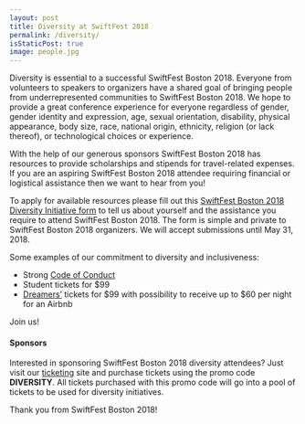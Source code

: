 ```yaml
---
layout: post
title: Diversity at SwiftFest 2018
permalink: /diversity/
isStaticPost: true
image: people.jpg
---
```


Diversity is essential to a successful SwiftFest Boston 2018. Everyone from volunteers to speakers to organizers have a shared goal of bringing people from underrepresented communities to SwiftFest Boston 2018. We hope to provide a great conference experience for everyone regardless of gender, gender identity and expression, age, sexual orientation, disability, physical appearance, body size, race, national origin, ethnicity, religion (or lack thereof), or technological choices or experience.

With the help of our generous sponsors SwiftFest Boston 2018 has resources to provide scholarships and stipends for travel-related expenses. If you are an aspiring SwiftFest Boston 2018 attendee requiring financial or logistical assistance then we want to hear from you! 

To apply for available resources please fill out this [SwiftFest Boston 2018 Diversity Initiative form](https://docs.google.com/forms/d/e/1FAIpQLSeIHfPeimU-vA9G-2uPw_ZvEraxVwPiozhrDU6bS2HHEME6oQ/viewform) to tell us about yourself and the assistance you require to attend SwiftFest Boston 2018. The form is simple and private to SwiftFest Boston 2018 organizers. We will accept submissions until May 31, 2018.

Some examples of our commitment to diversity and inclusiveness:

- Strong [Code of Conduct](http://swiftfest.io/code-of-conduct/)
- Student tickets for $99
- [Dreamers’](https://en.wikipedia.org/wiki/DREAM_Act) tickets for $99 with possibility to receive up to $60 per night for an Airbnb

Join us!

#### Sponsors

Interested in sponsoring SwiftFest Boston 2018 diversity attendees? Just visit our [ticketing](http://swiftfest.io/#tickets) site and purchase tickets using the promo code **DIVERSITY**. All tickets purchased with this promo code will go into a pool of tickets to be used for diversity initiatives.

Thank you from SwiftFest Boston 2018!
